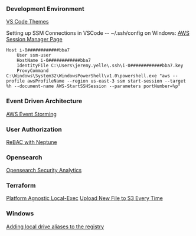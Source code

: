 ### Development Environment
[VS Code Themes](https://vscodethemes.com/)

Setting up SSM Connections in VSCode -- ~/.ssh/config on Windows:
[AWS Session Manager Page](https://docs.aws.amazon.com/systems-manager/latest/userguide/install-plugin-windows.html)
```
Host i-0############bba7
    User ssm-user
    HostName i-0############bba7
    IdentityFile C:\Users\jeremy.yelle\.ssh\i-0############bba7.key
    ProxyCommand C:\Windows\System32\WindowsPowerShell\v1.0\powershell.exe "aws --profile awsProfileName --region us-east-3 ssm start-session --target %h --document-name AWS-StartSSHSession --parameters portNumber=%p"
```

### Event Driven Architecture
[AWS Event Storming](https://aws-samples.github.io/eda-on-aws/eventstorming/)

### User Authorization
[ReBAC with Neptune](https://aws.amazon.com/blogs/security/how-to-implement-relationship-based-access-control-with-amazon-verified-permissions-and-amazon-neptune/)

### Opensearch
[Opensearch Security Analytics](https://opensearch.org/docs/latest/security-analytics/)

### Terraform
[Platform Agnostic Local-Exec](https://github.com/hashicorp/terraform/issues/23785)
[Upload New File to S3 Every Time](https://stackoverflow.com/questions/76910639/how-to-update-the-source-code-as-well-with-terraform-apply)


### Windows
[Adding local drive aliases to the registry](https://superuser.com/questions/29072/how-to-make-subst-mapping-persistent-across-reboots)